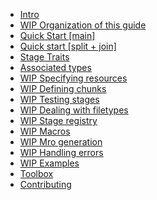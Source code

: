 <!-- _sidebar.md -->

* [Intro](content/README.md)
* [WIP Organization of this guide]()
* [Quick Start [main]](content/quick_start.md)
* [Quick start [split + join]](content/quick_start_split.md)
* [Stage Traits](content/stage.md)
* [Associated types](content/associated_types.md)
* [WIP Specifying resources]()
* [WIP Defining chunks]()
* [WIP Testing stages]()
* [WIP Dealing with filetypes]()
* [WIP Stage registry]()
* [WIP Macros]()
* [WIP Mro generation]()
* [WIP Handling errors]()
* [WIP Examples]()
* [Toolbox](content/toolbox.md)
* [Contributing](content/contributing.md)